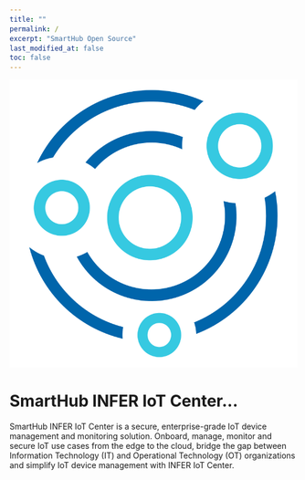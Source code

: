 ```yaml
---
title: ""
permalink: /
excerpt: "SmartHub Open Source"
last_modified_at: false
toc: false
---
```


<img src="/assets/images/pulse-IOT-center.svg" alt="" class="iot-logo">
<!-- ![image](/assets/images/pulse-IOT-center.svg) -->

# SmartHub INFER IoT Center...

SmartHub INFER IoT Center is a secure, enterprise-grade IoT device management and monitoring solution. Onboard, manage, monitor and secure IoT use cases from the edge to the cloud, bridge the gap between Information Technology (IT) and Operational Technology (OT) organizations and simplify IoT device management with INFER IoT Center.